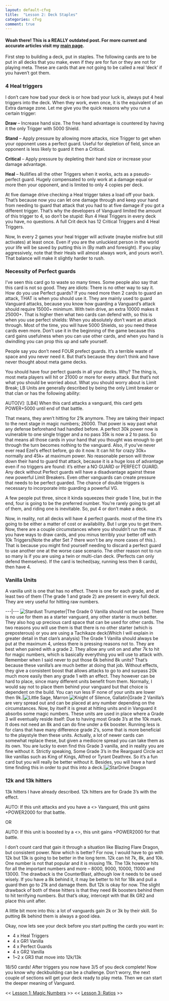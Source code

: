 ```yaml
---
layout: default-cfvg
title:  "Lesson 2: Deck Staples"
categories: cfvg
comment: true
---
```

####  Woah there! This is a REALLY outdated post. For more current and accurate articles visit my [main page](/cfvg).

First step to building a deck, put in staples. The following cards are to be put in all decks that you make, even if they are for fun or they are not for playing meta. These are cards that are not going to be called a real ‘deck’ if you haven’t got them.

### 4 Heal triggers

I don’t care how bad your deck is or how bad your luck is, always put 4 heal triggers into the deck. When they work, even once, it is the equivalent of an Extra damage zone. Let me give you the quick reasons why you run a certain trigger:

**Draw** – Increase hand size. The free hand advantage is countered by having it the only Trigger with 5000 Shield.

**Stand** – Apply pressure by allowing more attacks, nice Trigger to get when your opponent uses a perfect guard. Useful for depletion of field, since an opponent is less likely to guard it then a Critical.

**Critical** – Apply pressure by depleting their hand size or increase your damage advantage.

**Heal** – Nullifies all the other Triggers when it works, acts as a pseudo-perfect guard. Hugely compensated to only work at a damage equal or more then your opponent, and is limited to only 4 copies per deck.

<!-- more -->
At five damage drive checking a Heal trigger takes a load off your back. That’s because now you can let one damage through and keep your hand from needing to guard that attack that you had to at five damage if you got a different trigger. That’s why the developers of Vanguard limited the amount of this trigger to 4, so don’t be stupid: Run 4 Heal Triggers in every deck you have, no questions. A full Crit deck has 12 Critical Triggers and 4 Heal Triggers.

Now, In every 2 games your heal trigger will activate (maybe misfire but still activates) at least once. Even if you are the unluckiest person in the world your life will be saved by putting this in (By math and foresight). If you play aggressively, note that their Heals will almost always work, and yours won’t. That balance will make it slightly harder to rush.

### Necessity of Perfect guards

I’ve seen this card go to waste so many times. Some people also say that this card is not so good. They are idiots: There is no other way to say it. How do you use Perfect guards? If you need more then 2 cards to guard an attack, THAT is when you should use it. They are mainly used to guard Vanguard attacks, because you know how guarding a Vanguard’s attack should require 15000+ minimum. With twin drive, an extra 10000 makes it 25000+. That is higher then what two cards can defend with, so this is when you use perfect shields: When you absolutely don’t want an attack through. Most of the time, you will have 5000 Shields, so you need these cards even more. Don’t use it in the beginning of the game because this card gains usefulness when you can use other cards, and when you hand is dwindling you can prop this up and safe yourself.

People say you don’t need FOUR prefect guards. It’s a terrible waste of space and you never need it. But that’s because they don’t think and have never thought about meta game decks.

You should have four perfect guards in all your decks. Why? The thing is, most meta players will hit or 21000 or more for every attack. But that’s not what you should be worried about. What you should worry about is Limit Break;
LB Units are generally described  by being the only Limit breaker or that clan or has the following ability:

AUTO[V]: [LB4] When this card attacks a vanguard, this card gets POWER+5000 until end of that battle.

That means, they aren’t hitting for 21k anymore. They are taking their impact to the next stage in magic numbers; 26000. That power is way past what any defense beforehand had handled before. A perfect 30k power now is vulnerable to one single trigger and a no pass 35k is now a 2 to pass. So that means all those cards in your hand that you thought was enough to get through the turn becomes nothing to the vanguard. Also, if you’ve never ever read Ezel’s effect before, go do it now. It can hit for crazy 30k+ normally and 45k+ at maximum power. No reasonable person will throw down their hand to guard that attack, because it is a huge loss of advantage even if no triggers are found: it’s either a NO GUARD or PERFECT GUARD. Any deck without Perfect guards will have a disadvantage against these new powerful Limit Breakers. Even other vanguards can create pressure that needs to be perfect guarded. The chance of double triggers is necessary to incorporate into guarding a powerful VG.

A few people put three, since it kinda squeezes their grade 1 line, but in the end, four is going to be the preferred number. You’re rarely going to get all of them, and riding one is inevitable. So, put 4 or don’t make a deck.

Now, in reality, not all decks will have 4 perfect guards. most of the time it’s going to be either a matter of cost or availability. But I urge you to get them. Now, there are a couple circumstances where you shouldn’t run the max. If you have ways to draw cards, and you minus terribly your better off with 10k Triggers(Note the after Set 7 there won’t be any more cases of this.). That is because you might find yourself needing to discard a perfect guard to use another one at the worse case scenario. The other reason not to run so many is if you are using a twin or multi-clan deck. (Perfects can only defend themselves). If the card is teched(say, running less then 8 cards), then have 4.

### Vanilla Units

A vanilla unit is one that has no effect. There is one for each grade, and at least two of them (The grade 1 and grade 2) are present in every full deck. They are very useful for hitting raw numbers.

---|---
![Stardust Trumpeter](/cfvg/image/TD01-012.jpg)|The Grade 0 Vanilla should not be used. There is no use for them as a starter vanguard, any other starter is much better. They also hog up precious card space that can be used for other cards. The two reasons you will use them is that there is no other starter (which is preposterous) or you are using a Tachikaze deck(Which I will explain in greater detail in that clan’s analysis)
The Grade 1 Vanilla should always be put at the maximum 4, unless there is pressing reasons not to. They are best when paired with a grade 2. They allow any unit on and after 7k to hit for magic numbers, which is basically everything you will use to attack with. Remember when I said never to put those 6k behind 8k units? That’s because these vanilla’s are much better at doing that job. Without effects, they give a consistent boost that allows attacks to go to and surpass 20k much more easily then any grade 1 with an effect. They however can be hard to place, since many different units benefit from them. Normally, I would say not to place them behind your vanguard but that choice is dependent on the build. You can run less IF none of your units are lower then 9k.|![Little Sage, Marron](/cfvg/image/BT01-042.jpg)
![Knight of Silence, Gallatin](/cfvg/image/TD01-004.jpg)|Grade 2 Vanilla’s are very spread out and can be placed at any number  depending on the circumstances. Now, by itself it is great at hitting units and in Vanguard it absorbs some magic numbers. These units are used in place where a Grade 3 will eventually reside itself: Due to having most Grade 3’s at the 10k mark. It does not need an 8k and can do fine under a 6k booster. Running less is for clans that have many difference grade 2’s, some that is more beneficial to the playstyle then these units. Actually, a lot of newer cards can somewhat replace these, but given a mediocre spread you can take them as its own.
You are lucky to even find this Grade 3 vanilla, and in reality you are fine without it. Strictly speaking, Some Grade 3’s in the Rearguard Circle act like vanillas such as King of Kings, Alfred or Tyrant Deathrex. So it’s a fun card but you will really be better without it. Besides, you will have a hard time finding this in order to put this into a deck.|![StarDrive Dragon](/cfvg/image/KAD1-001.jpg)

### 12k and 13k hitters

13k hitters I have already described. 12k hitters are for Grade 3’s with the effect.

AUTO: If this unit attacks and you have a <<clan>> Vanguard, this unit gains +POWER2000 for that battle.

OR

AUTO: If this unit is boosted by a  <<clan>>, this unit gains +POWER2000 for that battle.

I don’t count card that gain it through a situation like Blazing Flare Dragon, but consistent power.
Now which is better? For now, I would have to go with 12k but 13k is going to be better in the long term.
12k can hit 7k, 8k, and 10k. One number is not that popular and it is missing 11k. The 13k however hits for all the important numbers and more – 8000, 9000, 10000, 11000 and 13000. The drawback is the CounterBlast, although low it needs to be used wisely. If you have a 8k behind it, it may be better to hit for 18k and pull a guard then go to 21k and damage them. But 12k is okay for now. The slight drawback of both of these hitters is that they need 8k boosters behind them to hit terrifying numbers. But that’s okay, intercept with that 8k GR2 and place this unit after.

A little bit more into this: a lot of vanguards gain 2k or 3k by their skill. So putting 8k behind them is always a good idea.

Okay, now lets see your deck before you start putting the cards you want in:

 * 4 x Heal Triggers
 * 4 x GR1 Vanilla
 * 4 x Perfect Guards
 * 4 x GR2 Vanilla
 * 1~2 x GR3 that move into 12k/13k

18/50 cards! After triggers you now have 3/5 of you deck complete! Now you know why deckbuilding can be a challenge. Don’t worry, the next couple of sections will get your deck ready to play meta. Then we can start the deeper meaning of Vanguard.<i class="fa fa-stop"></i>

<< [Lesson 1: Magic Numbers](/cfvg/lesson1) >> << [Lesson 3: Ratios](/cfvg/lesson3) >>